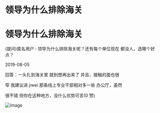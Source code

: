 # 领导为什么排除海关

# 领导为什么排除海关

(提问)匿名用户 : 领导为什么排除海关呢？还有每个单位现在 都没人，选哪个好点？

2019-08-05

回答：一头扎到海关里 就别想再出来了 并且，接触的面也很

窄 我建议进 jiwei 那条线上专业干部相对多一些 办公厅，虽然

很不错 但你在这种地方，没什么优势可言(0 赞)

![image](img/Image_054.png)